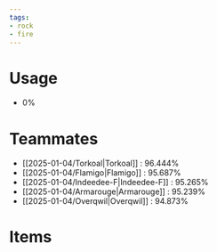 ```yaml
---
tags:
- rock
- fire
---
```

# Usage
- 0%
# Teammates
- [[2025-01-04/Torkoal|Torkoal]] : 96.444%
- [[2025-01-04/Flamigo|Flamigo]] : 95.687%
- [[2025-01-04/Indeedee-F|Indeedee-F]] : 95.265%
- [[2025-01-04/Armarouge|Armarouge]] : 95.239%
- [[2025-01-04/Overqwil|Overqwil]] : 94.873%
# Items